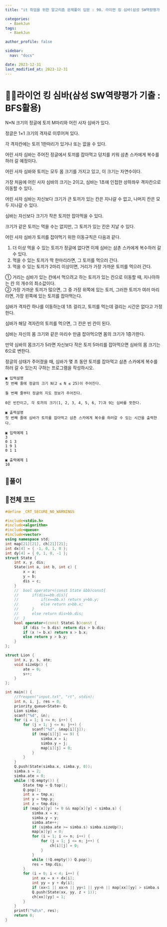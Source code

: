 ```yaml
---
title: "it 취업을 위한 알고리즘 문제풀이 입문 : 90. 라이언 킹 심바(삼성 SW역량평가 기출 : BFS활용)"

categories:
  - BaekJun
tags:
  - BaekJun

author_profile: false

sidebar:
  nav: "docs"

date: 2023-12-31
last_modified_at: 2023-12-31
---
```


# 🙇‍♀️라이언 킹 심바(삼성 SW역량평가 기출 : BFS활용)

N×N 크기의 정글에 토끼 M마리와 어린 사자 심바가 있다.  

정글은 1×1 크기의 격자로 이루어져 있다.  

각 격자칸에는 토끼 1한마리가 있거나 또는 없을 수 있다.  

어린 사자 심바는 주어진 정글에서 토끼를 잡아먹고 덩치를 키워 삼촌 스카에게 복수를 하러 갈 예정이다.  

어린 사자 심바와 토끼는 모두 몸 크기를 가지고 있고, 이 크기는 자연수이다.  

가장 처음에 어린 사자 심바의 크기는 2이고, 심바는 1초에 인접한 상하좌우 격자칸으로 이동할 수 있다.  

어린 사자 심바는 자신보다 크기가 큰 토끼가 있는 칸은 지나갈 수 없고, 나머지 칸은 모두 지나갈 수 있다.  

심바는 자신보다 크기가 작은 토끼만 잡아먹을 수 있다.  

크기가 같은 토끼는 먹을 수는 없지만, 그 토끼가 있는 칸은 지날 수 있다.  

어린 사자 심바가 토끼를 잡아먹기 위한 이동규칙은 다음과 같다.  


1) 더 이상 먹을 수 있는 토끼가 정글에 없다면 이제 심바는 삼촌 스카에게 복수하러 갈 수 있다.  
2) 먹을 수 있는 토끼가 딱 한마리라면, 그 토끼를 먹으러 간다.  
3) 먹을 수 있는 토끼가 2마리 이상이면, 거리가 가장 가까운 토끼를 먹으러 간다.  



① 거리는 심바가 있는 칸에서 먹으려고 하는 토끼가 있는 칸으로 이동할 때, 지나야하는 칸 의 개수의 최소값이다.  
② 가장 가까운 토끼가 많으면, 그 중 가장 위쪽에 있는 토끼, 그러한 토끼가 여러 마리라면, 가장 왼쪽에 있는 토끼를 잡아먹는다.  

심바가 격자칸 하나를 이동하는데 1초 걸리고, 토끼를 먹는데 걸리는 시간은 없다고 가정한다.  

심바가 해당 격자칸의 토끼를 먹으면, 그 칸은 빈 칸이 된다.  

심바는 자신의 몸 크기와 같은 마리수 만큼 잡아먹으면 몸의 크기가 1증가한다.  

만약 심바의 몸크기가 5라면 자신보다 작은 토끼 5마리를 잡아먹으면 심바의 몸 크기는 6으로 변한다.  

정글의 상태가 주어졌을 때, 심바가 몇 초 동안 토끼를 잡아먹고 삼촌 스카에게 복수를 하러 갈 수 있는지 구하는 프로그램을 작성하시오.  

```
▣ 입력설명
첫 번째 줄에 정글의 크기 N(2 ≤ N ≤ 25)이 주어진다.

둘 번째 줄부터 정글의 지도 정보가 주어진다.

0은 빈칸이고, 각 토끼의 크기(1, 2, 3, 4, 5, 6, 7)과 9는 심바를 뜻한다.

▣ 출력설명
첫 번째 줄에 심바가 토끼를 잡아먹고 삼촌 스카에게 복수를 하러갈 수 있는 시간을 출력한다.

▣ 입력예제 1 
3
0 1 3
1 9 1
0 1 1

▣ 출력예제 1
10
```

## 🚀풀이



## 🚀전체 코드

```cpp
#define _CRT_SECURE_NO_WARNINGS

#include<stdio.h>
#include<algorithm>
#include<queue>
#include<vector>
using namespace std;
int map[21][21], ch[21][21];
int dx[4] = { -1, 0, 1, 0 };
int dy[4] = { 0, 1, 0, -1 };
struct State {
	int x, y, dis;
	State(int a, int b, int c) {
		x = a;
		y = b;
		dis = c;
	}
	//	bool operator<(const State &bb)const{
	//		if(dis==bb.dis){
	//			if(x==bb.x) return y>bb.y;
	//			else return x>bb.x;
	//		}
	//		else return dis>bb.dis;
	//	}
	bool operator<(const State& b)const {
		if (dis != b.dis) return dis > b.dis;
		if (x != b.x) return x > b.x;
		else return y > b.y;
	}
};

struct Lion {
	int x, y, s, ate;
	void sizeUp() {
		ate = 0;
		s++;
	}
};

int main() {
	//freopen("input.txt", "rt", stdin);
	int n, i, j, res = 0;
	priority_queue<State> Q;
	Lion simba;
	scanf("%d", &n);
	for (i = 1; i <= n; i++) {
		for (j = 1; j <= n; j++) {
			scanf("%d", &map[i][j]);
			if (map[i][j] == 9) {
				simba.x = i;
				simba.y = j;
				map[i][j] = 0;
			}
		}
	}
	Q.push(State(simba.x, simba.y, 0));
	simba.s = 2;
	simba.ate = 0;
	while (!Q.empty()) {
		State tmp = Q.top();
		Q.pop();
		int x = tmp.x;
		int y = tmp.y;
		int z = tmp.dis;
		if (map[x][y] != 0 && map[x][y] < simba.s) {
			simba.x = x;
			simba.y = y;
			simba.ate++;
			if (simba.ate >= simba.s) simba.sizeUp();
			map[x][y] = 0;
			for (i = 1; i <= n; i++) {
				for (j = 1; j <= n; j++) {
					ch[i][j] = 0;
				}
			}
			while (!Q.empty()) Q.pop();
			res = tmp.dis;
		}
		for (i = 0; i < 4; i++) {
			int xx = x + dx[i];
			int yy = y + dy[i];
			if (xx<1 || xx>n || yy<1 || yy>n || map[xx][yy] > simba.s || ch[xx][yy] > 0) continue;
			Q.push(State(xx, yy, z + 1));
			ch[xx][yy] = 1;
		}
	}
	printf("%d\n", res);
	return 0;
}
```